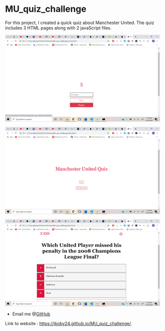 # MU_quiz_challenge

For this project, I created a quick quiz about Manchester United. The quiz includes 3 HTML pages along with 2 javaScript files. 

![](/assets/images/screenshot7.png)

![](/assets/images/screenshot8.png)

![](/assets/images/screenshot9.png)

* Email me @[GitHub](http://github.com/jkoby24 "Visit me on GitHub")

Link to website : https://jkoby24.github.io/MU_quiz_challenge/.
